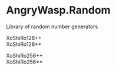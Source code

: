 # AngryWasp.Random

Library of random number generators

XoShiRo128++  
XoShiRo128**

XoShiRo256++  
XoShiRo256**

